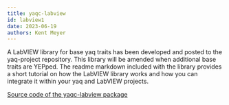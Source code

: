 ```yaml
---
title: yaqc-labview
id: labview1
date: 2023-06-19
authors: Kent Meyer
---
```


A LabVIEW library for base yaq traits has been developed and posted to the yaq-project repository. This library will be amended when additional base traits are YEPped.
The readme markdown included with the library provides a short tutorial on how the LabVIEW library works and how you can integrate it within your yaq and LabVIEW projects.   

[Source code of the yaqc-labview package](https://github.com/yaq-project/yaqc-labview)
